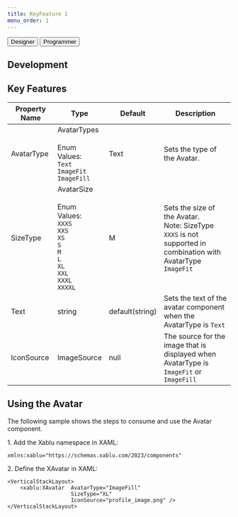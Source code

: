 ```yaml
---
title: KeyFeature 1
menu_order: 1
---
```

<div class="tabs">
  <button class="tab-button" onclick="openTab(event, 'tab1')">Designer</button>
  <button class="tab-button" onclick="openTab(event, 'tab2')">Programmer</button>
</div>

<div id="tab1" class="tab-content">

<h2 id="development">Development</h2>
<h2 id="key-features">Key Features</h2>
<table>
<thead>
<tr>
<th>Property Name</th>
<th>Type</th>
<th>Default</th>
<th>Description</th>
</tr>
</thead>
<tbody>
<tr>
<td>AvatarType</td>
<td>AvatarTypes<br><br>Enum Values:<br><code>Text</code><br><code>ImageFit</code><br><code>ImageFill</code></td>
<td>Text</td>
<td>Sets the type of the Avatar.</td>
</tr>
<tr>
<td>SizeType</td>
<td>AvatarSize<br><br>Enum Values:<br><code>XXXS</code><br><code>XXS</code><br><code>XS</code><br><code>S</code><br><code>M</code><br><code>L</code><br><code>XL</code><br><code>XXL</code><br><code>XXXL</code><br><code>XXXXL</code></td>
<td>M</td>
<td>Sets the size of the Avatar.<br> Note: SizeType <code>XXXS</code> is not supported in combination with AvatarType <code>ImageFit</code></td>
</tr>
<tr>
<td>Text</td>
<td>string</td>
<td>default(string)</td>
<td>Sets the text of the avatar component when the AvatarType is <code>Text</code></td>
</tr>
<tr>
<td>IconSource</td>
<td>ImageSource</td>
<td>null</td>
<td>The source for the image that is displayed when AvatarType is <code>ImageFit</code> or <code>ImageFill</code></td>
</tr>
</tbody>
</table>
<h2 id="using-the-avatar">Using the Avatar</h2>
<p>The following sample shows the steps to consume and use the Avatar component.</p>
<p>1. Add the Xablu namespace in XAML:</p>
<pre><code class="lang-xml"><span class="hljs-symbol">xmlns:</span>xablu=<span class="hljs-string">"https://schemas.xablu.com/2023/components"</span>
</code></pre>
<p>2. Define the XAvatar in XAML:</p>
<pre><code class="lang-xml"><span class="hljs-tag">&lt;<span class="hljs-name">VerticalStackLayout</span>&gt;</span>
    <span class="hljs-tag">&lt;<span class="hljs-name">xablu:XAvatar</span>  <span class="hljs-attr">AvatarType</span>=<span class="hljs-string">"ImageFill"</span>
                    <span class="hljs-attr">SizeType</span>=<span class="hljs-string">"XL"</span>
                    <span class="hljs-attr">IconSource</span>=<span class="hljs-string">"profile_image.png"</span> /&gt;</span>
<span class="hljs-tag">&lt;/<span class="hljs-name">VerticalStackLayout</span>&gt;</span>
</code></pre>


</div>
